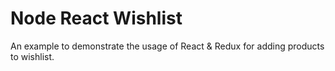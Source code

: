 # Node React Wishlist

An example to demonstrate the usage of React & Redux for adding products to wishlist.